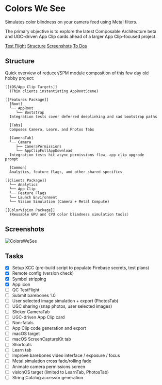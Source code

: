 #  Colors We See

Simulates color blindness on your camera feed using Metal filters.

The primary objective is to explore the latest Composable Architecture beta and UGC-driven App Clip cards ahead of a larger App Clip-focused project.

[Test Flight](https://testflight.apple.com/join/HVLQVH1w) [Structure](#structure) [Screenshots](#screenshots) [To Dos](#tasks) 

## Structure
Quick overview of reducer/SPM module composition of this few day old hobby project:
```
[[iOS/App Clip Targets]]
  (Thin clients instantiating AppRootScene)

[[Features Package]]
  [Root] 
  └── AppRoot
     └── Bootstrap
  Integration tests cover deferred deeplinking and sad bootstrap paths

  [Tabs]
  Composes Camera, Learn, and Photos Tabs

  [CameraTab]
  └── Camera
     ├── CameraPermissions
     └── AppClipFullAppDownload
  Integration tests hit async permissions flow, app clip upgrade prompt

  [Common]
  Analytics, feature flags, and other shared specifics

[[Clients Package]]
  └── Analytics
  └── App Clip
  └── Feature Flags
  └── Launch Environment
  └── Vision Simulation (Camera + Metal Compute)

[[ColorVision Package]]
  (Reusable GPU and CPU color blindness simulation tools)

```

## Screenshots
![ColorsWeSee](https://github.com/importRyan/Colors-We-See/assets/78187398/cb10fbad-a2a9-4000-924f-dc5e6136b2a2)

## Tasks
- [x] Setup XCC (pre-build script to populate Firebase secrets, test plans)
- [x] Remote config (version check)
- [x] Symbol stripping
- [x] App icon
- [ ] QC TestFlight
- [ ] Submit barebones 1.0
- [ ] User selected image simulation + export (PhotosTab)
- [ ] UGC sharing (snap photos, user selected images)
- [ ] Slicker CameraTab
- [ ] UGC-driven App Clip card
- [ ] Non-fatals
- [ ] App Clip code generation and export
- [ ] macOS target
- [ ] macOS ScreenCaptureKit tab
- [ ] Shortcuts
- [ ] Learn tab
- [ ] Improve barebones video interface / exposure / focus
- [ ] Metal simulation cross fade/rolling fade
- [ ] Animate camera permissions screen
- [ ] visionOS target (limited to LearnTab, PhotosTab)
- [ ] String Catalog accessor generation
